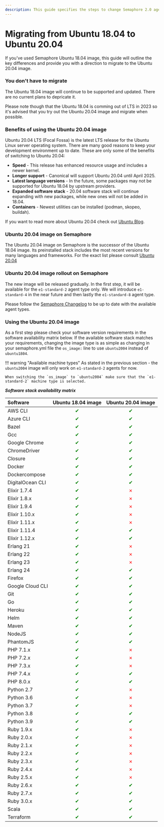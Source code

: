 ```yaml
---
description: This guide specifies the steps to change Semaphore 2.0 agent OS from Ubuntu 18.04 to Ubuntu 20.04
---
```


# Migrating from Ubuntu 18.04 to Ubuntu 20.04 
If you've used Semaphore Ubuntu 18.04 image, this guide will outline the
key differences and provide you with a direction to migrate to the Ubuntu 20.04 image.

### You don't have to migrate
The Ubuntu 18.04 image will continue to be supported and updated. There are no current plans to depricate it.

Please note though that the Ubuntu 18.04 is comming out of LTS in 2023 so it's advised that you try out the Ubuntu 20.04 image and migrate when possible.

### Benefits of using the Ubuntu 20.04 image
Ubuntu 20.04 LTS (Focal Fossa) is the latest LTS release for the Ubuntu Linux
server operating system. There are many good reasons to keep your development environment up to date. These are only some of the benefits of switching to Ubuntu 20.04:

- **Speed** - This release has enhanced resource usage and includes a newer kernel.
- **Longer support** - Canonical will support Ubuntu 20.04 until April 2025.
- **Latest language versions** - In the future, some packages may not be supported for Ubuntu 18.04 by upstream providers.
- **Expanded software stack** - 20.04 software stack will continue expanding with new packages, while new ones will not be added in 18.04.
- **Containers** - Newest utilities can be installed (podman, skopeo, buildah).

If you want to read more about Ubuntu 20.04 check out [Ubuntu Blog](https://ubuntu.com/blog/ubuntu-server-20-04).

### Ubuntu 20.04 image on Semaphore
The Ubuntu 20.04 image on Semaphore is the successor of the Ubuntu 18.04 image.
Its preinstalled stack includes the most recent versions for many languages and frameworks. 
For the exact list please consult [Ubuntu 20.04](ubuntu-20.04-image.md)

### Ubuntu 20.04 image rollout on Semaphore
The new image will be released gradually. In the first step, it will be available for the `e1-standard-2` agent type only. We will introduce `e1-standard-4` in the near future and then lastly the `e1-standard-8` agent type. 

Please follow the [Semaphore Changelog](https://docs.semaphoreci.com/reference/semaphore-changelog/) to be up to date with the available agent types.

### Using the Ubuntu 20.04 image
As a first step please check your software version requirements in the software availability matrix below.
If the available software stack matches your requirements, changing the image type is as simple
as changing in your semaphore.yml file the `os_image:` line to use `ubuntu2004` instead of `ubuntu1804`.

!!! warning "Available machine types"
    As stated in the previous section - the `ubuntu2004` image will only work on `e1-standard-2` agents for now. 
    
    When switching the `os_image` to `ubuntu2004` make sure that the `e1-standard-2` machine type is selected.

***Software stack availability matrix***

| Software | Ubuntu 18.04 image | Ubuntu 20.04 image |
| :--- | :---: | :---: |
| AWS CLI | <span style="color:green;">&#10004;</span> | <span style="color:green;">&#10004;</span> |
| Azure CLI | <span style="color:green;">&#10004;</span> | <span style="color:green;">&#10004;</span> |
| Bazel | <span style="color:green;">&#10004;</span> | <span style="color:green;">&#10004;</span> |
| Gcc | <span style="color:green;">&#10004;</span> | <span style="color:green;">&#10004;</span> |
| Google Chrome | <span style="color:green;">&#10004;</span> | <span style="color:green;">&#10004;</span> | 
| ChromeDriver | <span style="color:green;">&#10004;</span> | <span style="color:green;">&#10004;</span> |
| Closure | <span style="color:green;">&#10004;</span> | <span style="color:green;">&#10004;</span> |
| Docker | <span style="color:green;">&#10004;</span> | <span style="color:green;">&#10004;</span> |
| Dockercompose | <span style="color:green;">&#10004;</span> | <span style="color:green;">&#10004;</span> | 
| DigitalOcean CLI | <span style="color:green;">&#10004;</span>  | <span style="color:green;">&#10004;</span> |
| Elixir 1.7.4 | <span style="color:green;">&#10004;</span> | <span style="color:red;">&#10007;</span> |
| Elixir 1.8.x | <span style="color:green;">&#10004;</span> | <span style="color:red;">&#10007;</span> |
| Elixir 1.9.4 | <span style="color:green;">&#10004;</span> | <span style="color:red;">&#10007;</span> |
| Elixir 1.10.x | <span style="color:green;">&#10004;</span> | <span style="color:red;">&#10007;</span> |
| Elixir 1.11.x | <span style="color:green;">&#10004;</span> | <span style="color:red;">&#10007;</span> |
| Elixir 1.11.4 | <span style="color:green;">&#10004;</span> | <span style="color:green;">&#10004;</span> |
| Elixir 1.12.x | <span style="color:green;">&#10004;</span> | <span style="color:green;">&#10004;</span> |
| Erlang 21 | <span style="color:green;">&#10004;</span> | <span style="color:red;">&#10007;</span> |
| Erlang 22 | <span style="color:green;">&#10004;</span> | <span style="color:red;">&#10007;</span> |
| Erlang 23 | <span style="color:green;">&#10004;</span> | <span style="color:red;">&#10007;</span> |
| Erlang 24 | <span style="color:green;">&#10004;</span> | <span style="color:green;">&#10004;</span> |
| Firefox | <span style="color:green;">&#10004;</span> | <span style="color:green;">&#10004;</span> |
| Google Cloud CLI | <span style="color:green;">&#10004;</span> | <span style="color:green;">&#10004;</span> |
| Git | <span style="color:green;">&#10004;</span> | <span style="color:green;">&#10004;</span> |
| Go | <span style="color:green;">&#10004;</span> | <span style="color:green;">&#10004;</span> |
| Heroku | <span style="color:green;">&#10004;</span> | <span style="color:green;">&#10004;</span> |
| Helm | <span style="color:green;">&#10004;</span> | <span style="color:green;">&#10004;</span> | 
| Maven | <span style="color:green;">&#10004;</span> | <span style="color:green;">&#10004;</span> | 
| NodeJS | <span style="color:green;">&#10004;</span> | <span style="color:green;">&#10004;</span> |
| PhantomJS| <span style="color:green;">&#10004;</span> | <span style="color:green;">&#10004;</span> |
| PHP 7.1.x | <span style="color:green;">&#10004;</span> | <span style="color:red;">&#10007;</span> |
| PHP 7.2.x | <span style="color:green;">&#10004;</span> | <span style="color:red;">&#10007;</span> |
| PHP 7.3.x | <span style="color:green;">&#10004;</span> | <span style="color:red;">&#10007;</span> |
| PHP 7.4.x | <span style="color:green;">&#10004;</span> | <span style="color:green;">&#10004;</span> |
| PHP 8.0.x | <span style="color:green;">&#10004;</span> | <span style="color:green;">&#10004;</span> |
| Python 2.7| <span style="color:green;">&#10004;</span> | <span style="color:red;">&#10007;</span> | 
| Python 3.6| <span style="color:green;">&#10004;</span> | <span style="color:red;">&#10007;</span> | 
| Python 3.7| <span style="color:green;">&#10004;</span> | <span style="color:red;">&#10007;</span> | 
| Python 3.8| <span style="color:green;">&#10004;</span> | <span style="color:green;">&#10004;</span> | 
| Python 3.9| <span style="color:green;">&#10004;</span> | <span style="color:green;">&#10004;</span> | 
| Ruby 1.9.x | <span style="color:green;">&#10004;</span> | <span style="color:red;">&#10007;</span> |
| Ruby 2.0.x | <span style="color:green;">&#10004;</span> | <span style="color:red;">&#10007;</span> |
| Ruby 2.1.x | <span style="color:green;">&#10004;</span> | <span style="color:red;">&#10007;</span> |
| Ruby 2.2.x | <span style="color:green;">&#10004;</span> | <span style="color:red;">&#10007;</span> |
| Ruby 2.3.x | <span style="color:green;">&#10004;</span> | <span style="color:red;">&#10007;</span> |
| Ruby 2.4.x | <span style="color:green;">&#10004;</span> | <span style="color:red;">&#10007;</span> |
| Ruby 2.5.x | <span style="color:green;">&#10004;</span> | <span style="color:red;">&#10007;</span> |
| Ruby 2.6.x | <span style="color:green;">&#10004;</span> | <span style="color:green;">&#10004;</span> |
| Ruby 2.7.x | <span style="color:green;">&#10004;</span> | <span style="color:green;">&#10004;</span> |
| Ruby 3.0.x | <span style="color:green;">&#10004;</span> | <span style="color:green;">&#10004;</span> |
| Scala  | <span style="color:green;">&#10004;</span> | <span style="color:green;">&#10004;</span> |
| Terraform | <span style="color:green;">&#10004;</span> | <span style="color:green;">&#10004;</span> | 
